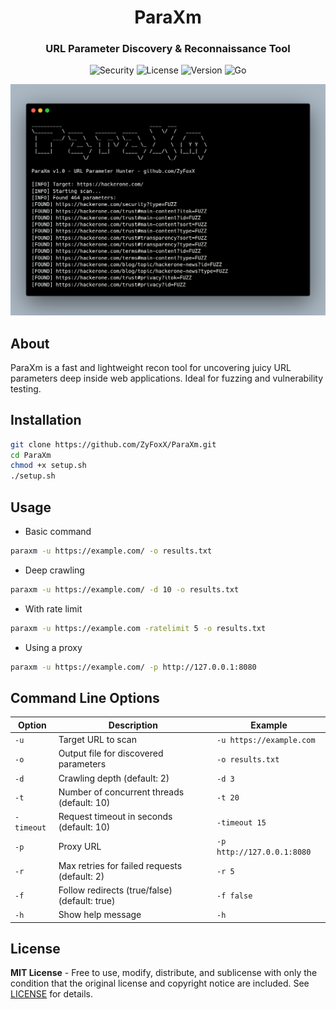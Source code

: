 <h1 align="center">ParaXm</h1>
<h3 align="center">URL Parameter Discovery & Reconnaissance Tool</h3>

<p align="center">
  <img src="https://img.shields.io/badge/Security-Reconnaissance-FF3621?style=for-the-badge&logo=icloud&logoColor=white" alt="Security"/> <img src="https://img.shields.io/badge/License-MIT-yellow?style=for-the-badge&logo=open-source-initiative&logoColor=white" alt="License"/>
  <img src="https://img.shields.io/badge/Version-1.0-007ACC?style=for-the-badge&logo=azurepipelines&logoColor=white" alt="Version"/> <img src="https://img.shields.io/badge/Go-1.20+-00ADD8?style=for-the-badge&logo=go&logoColor=white" alt="Go"/>
</p>


![ParaXm Logo](assets/ParaXm.png)


## About

ParaXm is a fast and lightweight recon tool for uncovering juicy URL parameters deep inside web applications. Ideal for fuzzing and vulnerability testing.


## Installation

```bash
git clone https://github.com/ZyFoxX/ParaXm.git
cd ParaXm
chmod +x setup.sh
./setup.sh
```


## Usage

- Basic command
```sh
paraxm -u https://example.com/ -o results.txt
```
- Deep crawling
```sh
paraxm -u https://example.com/ -d 10 -o results.txt
```
- With rate limit
```sh
paraxm -u https://example.com -ratelimit 5 -o results.txt
```
- Using a proxy
```sh
paraxm -u https://example.com/ -p http://127.0.0.1:8080
```


## Command Line Options

| Option      | Description                                   | Example                         |
|-------------|-----------------------------------------------|---------------------------------|
| `-u`        | Target URL to scan                            | `-u https://example.com`        |
| `-o`        | Output file for discovered parameters         | `-o results.txt`                |
| `-d`        | Crawling depth (default: 2)                   | `-d 3`                          |
| `-t`        | Number of concurrent threads (default: 10)    | `-t 20`                         |
| `-timeout`  | Request timeout in seconds (default: 10)      | `-timeout 15`                   |
| `-p`        | Proxy URL                                     | `-p http://127.0.0.1:8080`      |
| `-r`        | Max retries for failed requests (default: 2)  | `-r 5`                          |
| `-f`        | Follow redirects (true/false) (default: true) | `-f false`                      |
| `-h`        | Show help message                             | `-h`                            |


## License

**MIT License** - Free to use, modify, distribute, and sublicense with only the condition that the original license and copyright notice are included. See [LICENSE](LICENSE) for details.
